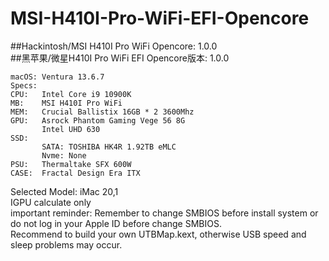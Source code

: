 # MSI-H410I-Pro-WiFi-EFI-Opencore  
##Hackintosh/MSI H410I Pro WiFi  Opencore: 1.0.0  
##黑苹果/微星H410I Pro WiFi EFI  Opencore版本: 1.0.0  
```
macOS: Ventura 13.6.7  
Specs:  
CPU:   Intel Core i9 10900K   
MB:    MSI H410I Pro WiFi  
MEM:   Crucial Ballistix 16GB * 2 3600Mhz  
GPU:   Asrock Phantom Gaming Vege 56 8G  
       Intel UHD 630   
SSD:  
       SATA: TOSHIBA HK4R 1.92TB eMLC  
       Nvme: None  
PSU:   Thermaltake SFX 600W  
CASE:  Fractal Design Era ITX
```  
Selected Model: iMac 20,1  
IGPU calculate only  
important reminder: Remember to change SMBIOS before install system or do not log in your Apple ID before change SMBIOS.  
Recommend to build your own UTBMap.kext, otherwise USB speed and sleep problems may occur.

